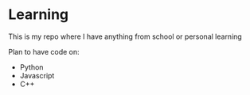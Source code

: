 # Learning
This is my repo where I have anything from school or personal learning

Plan to have code on:
* Python
* Javascript
* C++
